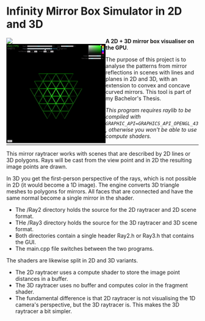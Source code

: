 # Infinity Mirror Box Simulator in 2D and 3D

<img align="left" style="width:260px" src="https://github.com/arceryz/Mirai/blob/master/demo3d.gif" width="288px">
<img align="left" style="width:260px" src="https://github.com/arceryz/Mirai/blob/master/demo2d.gif" width="288px">

**A 2D + 3D mirror box visualiser on the GPU**.

The purpose of this project is to analyse the patterns from mirror reflections in scenes with lines and planes in 2D and 3D, with an extension to convex and concave curved mirrors. This tool is part of my Bachelor's Thesis.

*This program requires raylib to be compiled with `GRAPHIC_API=GRAPHICS_API_OPENGL_43`, otherwise you won't be able to use compute shaders.*

---

This mirror raytracer works with scenes that are described by 2D lines or 3D polygons. Rays will be cast from the view point and in 2D the resulting image points are drawn.

In 3D you get the first-person perspective of the rays, which is not possible in 2D (it would become a 1D image). The engine converts 3D triangle meshes to polygons for mirrors. All faces that are connected and have the same normal become a single mirror in the shader.

- The /Ray2 directory holds the source for the 2D raytracer and 2D scene format.
- THe /Ray3 directory holds the source for the 3D raytracer and 3D scene format.
- Both directories contain a single header Ray2.h or Ray3.h that contains the GUI.
- The main.cpp file switches between the two programs.

The shaders are likewise split in 2D and 3D variants.
- The 2D raytracer uses a compute shader to store the image point distances in a buffer.
- The 3D raytracer uses no buffer and computes color in the fragment shader.
- The fundamental difference is that 2D raytracer is not visualising the 1D camera's perspective, but the 3D raytracer is. This makes the 3D raytracer a bit simpler.
